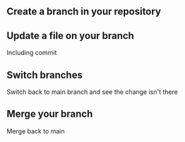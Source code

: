 ## Create a branch in your repository

## Update a file on your branch

Including commit

## Switch branches

Switch back to main branch and see the change isn't there

## Merge your branch

Merge back to main